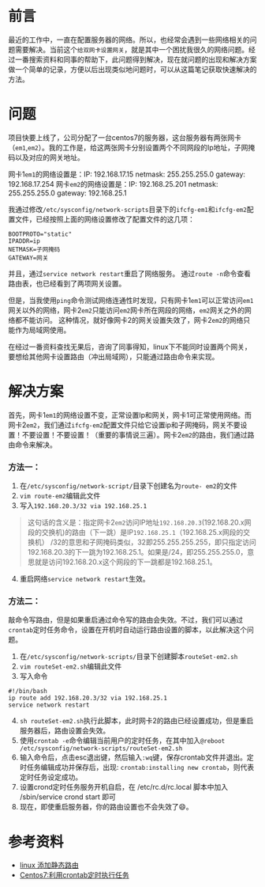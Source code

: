 [pixiv: 027]: # 'https://cdn.jsdelivr.net/gh/starsky1/poi/2019/27.jpg'
# 前言
最近的工作中，一直在配置服务器的网络。所以，也经常会遇到一些网络相关的问题需要解决。当前这个`给双网卡设置网关`，就是其中一个困扰我很久的网络问题。经过一番搜索资料和同事的帮助下，此问题得到解决，现在就问题的出现和解决方案做一个简单的记录，方便以后出现类似地问题时，可以从这篇笔记获取快速解决的方法。
# 问题
项目快要上线了，公司分配了一台centos7的服务器，这台服务器有两张网卡（`em1`,`em2`）。我的工作是，给这两张网卡分别设置两个不同网段的Ip地址，子网掩码以及对应的网关地址。

网卡1`em1`的网络设置是：IP: 192.168.17.15 netmask: 255.255.255.0 gateway: 192.168.17.254
网卡`em2`的网络设置是：IP: 192.168.25.201 netmask: 255.255.255.0 gateway: 192.168.25.1

我通过修改`/etc/sysconfig/network-scripts`目录下的`ifcfg-em1`和`ifcfg-em2`配置文件，已经按照上面的网络设置修改了配置文件的这几项：
```shell
BOOTPROTO="static"
IPADDR=ip
NETMASK=子网掩码
GATEWAY=网关
```
并且，通过`service network restart`重启了网络服务。
通过`route -n`命令查看路由表，也已经看到了两项网关设置。

但是，当我使用`ping`命令测试网络连通性时发现，只有网卡1`em1`可以正常访问`em1`网关以外的网络，网卡2`em2`只能访问`em2`网卡所在网段的网络，`em2`网关之外的网络都不能访问。
这种情况，就好像网卡2的网关设置失效了，网卡2`em2`的网络只能作为局域网使用。

在经过一番资料查找无果后，咨询了同事得知，linux下不能同时设置两个网关，要想给其他网卡设置路由（冲出局域网），只能通过路由命令来实现。

# 解决方案
首先，网卡1`em1`的网络设置不变，正常设置Ip和网关，网卡1可正常使用网络。而网卡2`em2`，我们通过`ifcfg-em2`配置文件只给它设置ip和子网掩码，网关不要设置！不要设置！不要设置！（重要的事情说三遍）。网卡2`em2`的路由，我们通过路由命令来解决。
### 方法一：
1. 在`/etc/sysconfig/network-script/`目录下创建名为`route- em2`的文件
2. `vim route-em2`编辑此文件
3. 写入`192.168.20.3/32 via 192.168.25.1 ` 
>这句话的含义是：指定网卡2`em2`访问IP地址`192.168.20.3`(192.168.20.x网段的交换机)的路由（下一跳）是IP`192.168.25.1`（192.168.25.x网段的交换机） /32的意思和子网掩码类似，32即255.255.255.255，即只指定访问192.168.20.3的下一跳为192.168.25.1。如果是/24，即255.255.255.0，意思就是访问192.168.20.x这个网段的下一跳都是192.168.25.1。

4. 重启网络`service network restart`生效。

### 方法二：
敲命令写路由，但是如果重启通过命令写的路由会失效。不过，我们可以通过`crontab`定时任务命令，设置在开机时自动运行路由设置的脚本，以此解决这个问题。

1. 在`/etc/sysconfig/network-scripts/`目录下创建脚本`routeSet-em2.sh`
2. `vim routeSet-em2.sh`编辑此文件
3. 写入命令
```shell
#!/bin/bash
ip route add 192.168.20.3/32 via 192.168.25.1
service network restart
```

4. `sh routeSet-em2.sh`执行此脚本，此时网卡2的路由已经设置成功，但是重启服务器后，路由设置会失效。
5. 使用`crontab -e`命令编辑当前用户的定时任务，在其中加入`@reboot /etc/sysconfig/network-scripts/routeSet-em2.sh`
6. 输入命令后，点击esc退出键，然后输入`:wq`键，保存crontab文件并退出。定时任务编辑成功并保存后，出现: `crontab:installing new crontab`，则代表定时任务设定成功。
7. 设置crond定时任务服务开机自启，在 /etc/rc.d/rc.local 脚本中加入 /sbin/service crond start 即可
8. 现在，即使重启服务器，你的路由设置也不会失效了:smile:。

# 参考资料
- [linux 添加静态路由](https://blog.csdn.net/moreorless/article/details/5397427)
- [Centos7:利用crontab定时执行任务](https://www.jianshu.com/p/06c6c802d39e)

